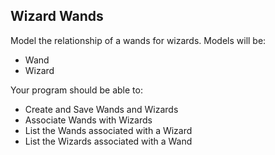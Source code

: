 ## Wizard Wands

Model the relationship of a wands for wizards. Models will be:

- Wand
- Wizard

Your program should be able to:

- Create and Save Wands and Wizards
- Associate Wands with Wizards
- List the Wands associated with a Wizard
- List the Wizards associated with a Wand